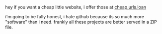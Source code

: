hey if you want a cheap little website, i offer those at [cheap.urls.loan](https://cheap.urls.loan)

i'm going to be fully honest, i hate github because its so much more "software" than i need. frankly all these projects are better served in a ZIP file.
